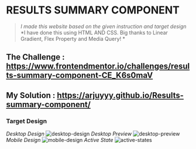 # RESULTS SUMMARY COMPONENT
> *I made this website based on the given instruction and target design*
> *I have done this using HTML AND CSS. Big thanks to Linear Gradient,  Flex Property and Media Query! *

## The Challenge : https://www.frontendmentor.io/challenges/results-summary-component-CE_K6s0maV

## My Solution : https://arjuyyy.github.io/Results-summary-component/

### Target Design
*Desktop Design*
![desktop-design](https://github.com/arjuyyy/My-HTML-CSS-Projects/assets/105618124/9afcf951-85af-4823-ba7c-fa2fa7a53d3d)
*Desktop Preview*
![desktop-preview](https://github.com/arjuyyy/My-HTML-CSS-Projects/assets/105618124/f663a85e-47aa-4a0e-991d-b50e625bad5f)
*Mobile Design*
![mobile-design](https://github.com/arjuyyy/My-HTML-CSS-Projects/assets/105618124/d9daacf3-66d3-401e-823e-036ee37fd356)
*Active State*
![active-states](https://github.com/arjuyyy/My-HTML-CSS-Projects/assets/105618124/d22eb3d0-a2c9-48ee-bb0a-832af7dee057)
